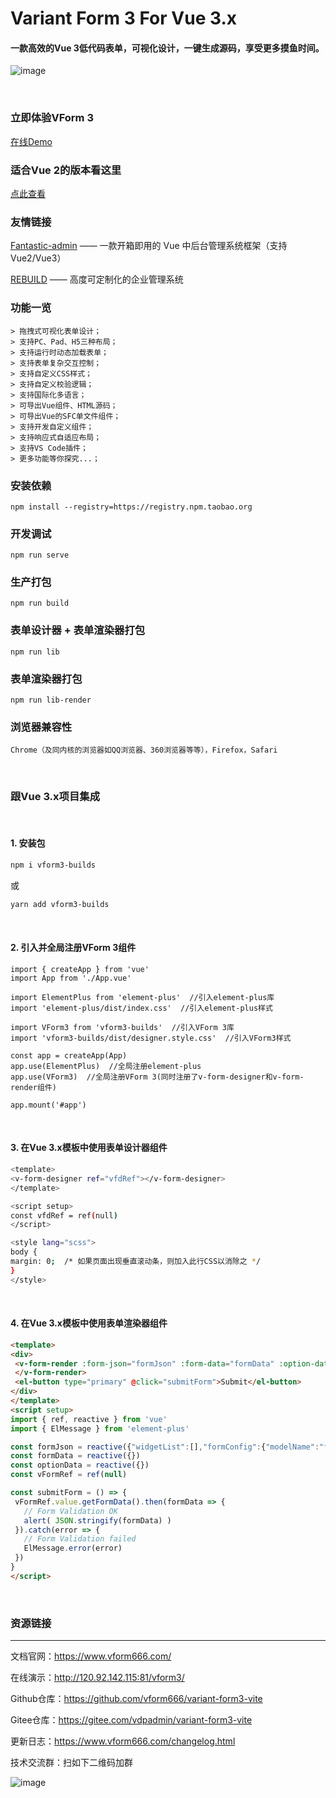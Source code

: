 # Variant Form 3 For Vue 3.x
#### 一款高效的Vue 3低代码表单，可视化设计，一键生成源码，享受更多摸鱼时间。

![image](https://ks3-cn-beijing.ksyuncs.com/vform-static/img/vform_demo.gif)

<br/>

### 立即体验VForm 3
[在线Demo](http://120.92.142.115:81/vform3/)
 
### 适合Vue 2的版本看这里
[点此查看](https://gitee.com/vdpadmin/variant-form)
 
### 友情链接
[Fantastic-admin](https://hooray.gitee.io/fantastic-admin/) —— 一款开箱即用的 Vue 中后台管理系统框架（支持Vue2/Vue3）
 
[REBUILD](https://getrebuild.com/) —— 高度可定制化的企业管理系统

### 功能一览
```
> 拖拽式可视化表单设计；
> 支持PC、Pad、H5三种布局；
> 支持运行时动态加载表单；
> 支持表单复杂交互控制；
> 支持自定义CSS样式；
> 支持自定义校验逻辑；
> 支持国际化多语言；
> 可导出Vue组件、HTML源码；
> 可导出Vue的SFC单文件组件；
> 支持开发自定义组件；
> 支持响应式自适应布局；
> 支持VS Code插件；
> 更多功能等你探究...；
```

### 安装依赖
```
npm install --registry=https://registry.npm.taobao.org
```

### 开发调试
```
npm run serve
```

### 生产打包
```
npm run build
```

### 表单设计器 + 表单渲染器打包
```
npm run lib
```

### 表单渲染器打包
```
npm run lib-render
```

### 浏览器兼容性
```Chrome（及同内核的浏览器如QQ浏览器、360浏览器等等），Firefox，Safari```

<br/>

### 跟Vue 3.x项目集成

<br/>

#### 1. 安装包
```bash
npm i vform3-builds
```
或
```bash
yarn add vform3-builds
```

<br/>

#### 2. 引入并全局注册VForm 3组件
```
import { createApp } from 'vue'
import App from './App.vue'

import ElementPlus from 'element-plus'  //引入element-plus库
import 'element-plus/dist/index.css'  //引入element-plus样式

import VForm3 from 'vform3-builds'  //引入VForm 3库
import 'vform3-builds/dist/designer.style.css'  //引入VForm3样式

const app = createApp(App)
app.use(ElementPlus)  //全局注册element-plus
app.use(VForm3)  //全局注册VForm 3(同时注册了v-form-designer和v-form-render组件)

app.mount('#app')
```

<br/>

#### 3. 在Vue 3.x模板中使用表单设计器组件
```bash
<template>
<v-form-designer ref="vfdRef"></v-form-designer>
</template>

<script setup>
const vfdRef = ref(null)
</script>

<style lang="scss">
body {
margin: 0;  /* 如果页面出现垂直滚动条，则加入此行CSS以消除之 */
}
</style>
```

<br/>

#### 4. 在Vue 3.x模板中使用表单渲染器组件
```html
<template>
<div>
 <v-form-render :form-json="formJson" :form-data="formData" :option-data="optionData" ref="vFormRef">
 </v-form-render>
 <el-button type="primary" @click="submitForm">Submit</el-button>
</div>
</template>
<script setup>
import { ref, reactive } from 'vue'
import { ElMessage } from 'element-plus'

const formJson = reactive({"widgetList":[],"formConfig":{"modelName":"formData","refName":"vForm","rulesName":"rules","labelWidth":80,"labelPosition":"left","size":"","labelAlign":"label-left-align","cssCode":"","customClass":"","functions":"","layoutType":"PC","jsonVersion":3,"onFormCreated":"","onFormMounted":"","onFormDataChange":""}})
const formData = reactive({})
const optionData = reactive({})
const vFormRef = ref(null)

const submitForm = () => {
 vFormRef.value.getFormData().then(formData => {
   // Form Validation OK
   alert( JSON.stringify(formData) )
 }).catch(error => {
   // Form Validation failed
   ElMessage.error(error)
 })
}
</script>
```

<br/>

### 资源链接
<hr>

文档官网：<a href="https://www.vform666.com/" target="_blank">https://www.vform666.com/</a>

在线演示：<a href="http://120.92.142.115:81/vform3/" target="_blank">http://120.92.142.115:81/vform3/</a>

Github仓库：<a href="https://github.com/vform666/variant-form3-vite" target="_blank">https://github.com/vform666/variant-form3-vite</a>

Gitee仓库：<a href="https://gitee.com/vdpadmin/variant-form3-vite" target="_blank">https://gitee.com/vdpadmin/variant-form3-vite</a>

更新日志：<a href="https://www.vform666.com/changelog.html" target="_blank">https://www.vform666.com/changelog.html</a>

技术交流群：扫如下二维码加群

![image](https://vform2022.ks3-cn-beijing.ksyuncs.com/vchat_qrcode.png)
